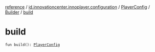 [reference](../../../index.md) / [id.innovationcenter.innoplayer.configuration](../../index.md) / [PlayerConfig](../index.md) / [Builder](index.md) / [build](./build.md)

# build

`fun build(): `[`PlayerConfig`](../index.md)
